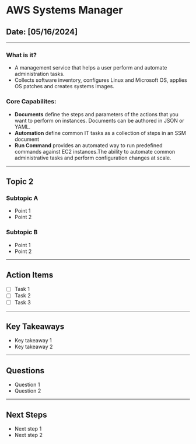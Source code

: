 # AWS Systems Manager

## Date: [05/16/2024]

---

### What is it?

- A management service that helps a user perform and automate administration tasks.
- Collects software inventory, configures Linux and Microsoft OS, applies OS patches and creates systems images. 

### Core Capabilites:

- **Documents** define the steps and parameters of the actions that you want to perform on instances. Documents can be authored in JSON or YAML. 
- **Automation** define common IT tasks as a collection of steps in an SSM document
- **Run Command** provides an automated way to run predefined commands against EC2 instances.The ability to automate common administrative tasks and perform configuration changes at scale.

---

## Topic 2

### Subtopic A

- Point 1
- Point 2

### Subtopic B

- Point 1
- Point 2

---

## Action Items

- [ ] Task 1
- [ ] Task 2
- [ ] Task 3

---

## Key Takeaways

- Key takeaway 1
- Key takeaway 2

---

## Questions

- Question 1
- Question 2

---

## Next Steps

- Next step 1
- Next step 2



